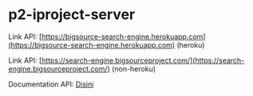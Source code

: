 # p2-iproject-server

Link API: [https://bigsource-search-engine.herokuapp.com](https://bigsource-search-engine.herokuapp.com) (heroku)

Link API: [https://search-engine.bigsourceproject.com/](https://search-engine.bigsourceproject.com/) (non-heroku)

Documentation API: [Disini](https://github.com/abdanzamzam/p2-iproject-server/blob/development/doc-api.md)
